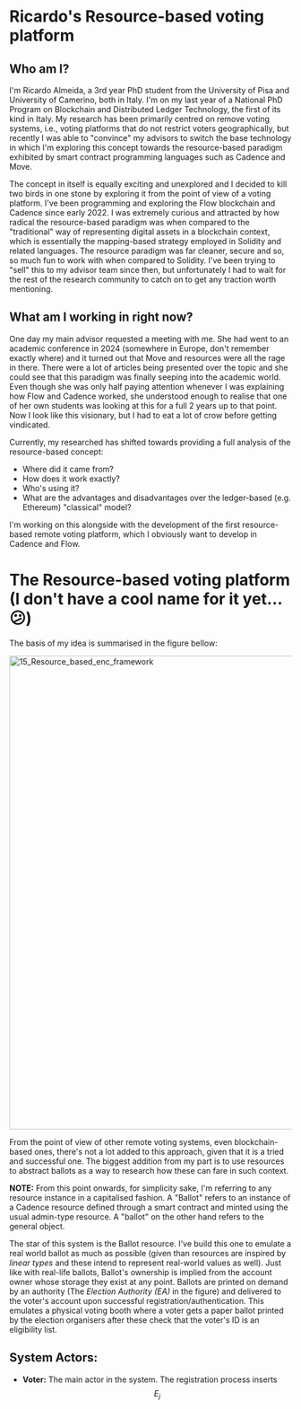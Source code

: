 # Ricardo's Resource-based voting platform

## Who am I?
I'm Ricardo Almeida, a 3rd year PhD student from the University of Pisa and University of Camerino, both in Italy. I'm on my last year of a National PhD Program on Blockchain and Distributed Ledger Technology, the first of its kind in Italy. My research has been primarily centred on remove voting systems, i.e., voting platforms that do not restrict voters geographically, but recently I was able to "convince" my advisors to switch the base technology in which I'm exploring this concept towards the resource-based paradigm exhibited by smart contract programming languages such as Cadence and Move.

The concept in itself is equally exciting and unexplored and I decided to kill two birds in one stone by exploring it from the point of view of a voting platform. I've been programming and exploring the Flow blockchain and Cadence since early 2022. I was extremely curious and attracted by how radical the resource-based paradigm was when compared to the "traditional" way of representing digital assets in a blockchain context, which is essentially the mapping-based strategy employed in Solidity and related languages. The resource paradigm was far cleaner, secure and so, so much fun to work with when compared to Solidity. I've been trying to "sell" this to my advisor team since then, but unfortunately I had to wait for the rest of the research community to catch on to get any traction worth mentioning.

## What am I working in right now?
One day my main advisor requested a meeting with me. She had went to an academic conference in 2024 (somewhere in Europe, don't remember exactly where) and it turned out that Move and resources were all the rage in there. There were a lot of articles being presented over the topic and she could see that this paradigm was finally seeping into the academic world. Even though she was only half paying attention whenever I was explaining how Flow and Cadence worked, she understood enough to realise that one of her own students was looking at this for a full 2 years up to that point. Now I look like this visionary, but I had to eat a lot of crow before getting vindicated.

Currently, my researched has shifted towards providing a full analysis of the resource-based concept:
- Where did it came from?
- How does it work exactly?
- Who's using it?
- What are the advantages and disadvantages over the ledger-based (e.g. Ethereum) "classical" model?

I'm working on this alongside with the development of the first resource-based remote voting platform, which I obviously want to develop in Cadence and Flow.

# The Resource-based voting platform (I don't have a cool name for it yet... :confused:) 
The basis of my idea is summarised in the figure bellow:

<img width="905" height="844" alt="15_Resource_based_enc_framework" src="https://github.com/user-attachments/assets/4345bb2c-45b5-4c9c-8f8e-c80359147dd7" />

From the point of view of other remote voting systems, even blockchain-based ones, there's not a lot added to this approach, given that it is a tried and successful one. The biggest addition from my part is to use resources to abstract ballots as a way to research how these can fare in such context.

**NOTE:** From this point onwards, for simplicity sake, I'm referring to any resource instance in a capitalised fashion. A "Ballot" refers to an instance of a Cadence resource defined through a smart contract and minted using the usual admin-type resource. A "ballot" on the other hand refers to the general object.

The star of this system is the Ballot resource. I've build this one to emulate a real world ballot as much as possible (given than resources are inspired by *linear types* and these intend to represent real-world values as well). Just like with real-life ballots, Ballot's ownership is implied from the account owner whose storage they exist at any point.
Ballots are printed on demand by an authority (The *Election Authority (EA)* in the figure) and delivered to the voter's account upon successful registration/authentication. This emulates a physical voting booth where a voter gets a paper ballot printed by the election organisers after these check that the voter's ID is an eligibility list.

## System Actors:
- **Voter:** The main actor in the system. The registration process inserts $$E_{j}$$